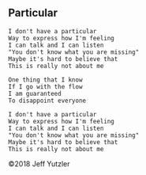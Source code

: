 ## Particular

    I don't have a particular
    Way to express how I'm feeling
    I can talk and I can listen
    "You don't know what you are missing"
    Maybe it's hard to believe that
    This is really not about me

    One thing that I know
    If I go with the flow
    I am guaranteed
    To disappoint everyone

    I don't have a particular
    Way to express how I'm feeling
    I can talk and I can listen
    "You don't know what you are missing"
    Maybe it's hard to believe that
    This is really not about me

©2018 Jeff Yutzler
